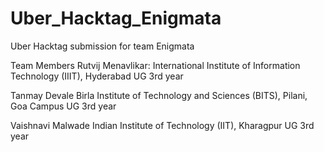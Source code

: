 # Uber_Hacktag_Enigmata
Uber Hacktag submission for team Enigmata

Team Members
Rutvij Menavlikar: International Institute of Information Technology (IIIT), Hyderabad UG 3rd year 

Tanmay Devale Birla Institute of Technology and Sciences (BITS), Pilani, Goa Campus UG 3rd year

Vaishnavi Malwade Indian Institute of Technology (IIT), Kharagpur UG 3rd year 
